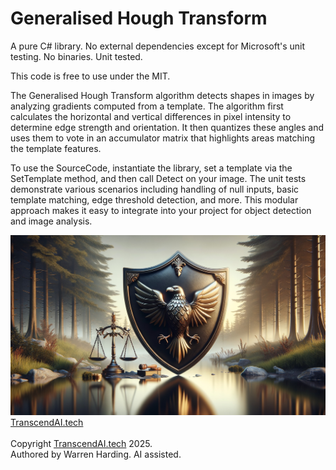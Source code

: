 # Generalised Hough Transform

A pure C# library. No external dependencies except for Microsoft's unit testing. No binaries. Unit tested.

This code is free to use under the MIT.

The Generalised Hough Transform algorithm detects shapes in images by analyzing gradients computed from a template. The algorithm first calculates the horizontal and vertical differences in pixel intensity to determine edge strength and orientation. It then quantizes these angles and uses them to vote in an accumulator matrix that highlights areas matching the template features.

To use the SourceCode, instantiate the library, set a template via the SetTemplate method, and then call Detect on your image. The unit tests demonstrate various scenarios including handling of null inputs, basic template matching, edge threshold detection, and more. This modular approach makes it easy to integrate into your project for object detection and image analysis.

![AI Image](aiimage.jpg)
[TranscendAI.tech](https://TranscendAI.tech)<br>
<br>
Copyright [TranscendAI.tech](https://TranscendAI.tech) 2025.</br>
Authored by Warren Harding. AI assisted.</br>